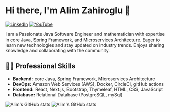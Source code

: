 # Hi there, I'm Alim Zahiroglu 👋

[![LinkedIn](https://img.shields.io/badge/LinkedIn-%230077B5.svg?style=for-the-badge&logo=linkedin&logoColor=white)](https://www.linkedin.com/in/alim-zahiroglu)
[![YouTube](https://img.shields.io/badge/YouTube-%23FF0000.svg?style=for-the-badge&logo=youtube&logoColor=white)](https://www.youtube.com/@alim-zahiroglu)

I am a Passionate Java Software Engineer and mathematician with expertise in core Java, Spring Framework, and Microservices Architecture. Eager to learn new technologies and stay updated on industry trends. Enjoys sharing knowledge and collaborating with the community.


## 👨‍💻 Professional Skills

- **Backend:** core Java, Spring Framework, Microservices Architecture
- **DevOps:** Amazon Web Services (AWS), Docker, CircleCI, gitHub actions
- **Frontend:** React, Next.js, Bootstrap, Thymeleaf, HTML, CSS, JavaScript
- **Database:** Relational Database (PostgreSQL, mySql)


![Alim's GitHub stats](http://github-profile-summary-cards.vercel.app/api/cards/stats?username=alim-zahiroglu&theme=vue)
![Alim's GitHub stats](http://github-profile-summary-cards.vercel.app/api/cards/most-commit-language?username=alim-zahiroglu&theme=vue&exclude=exclude)
